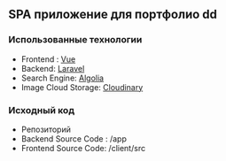 ## SPA приложение для портфолио dd

### Использованные технологии
* Frontend : [Vue](https://vuejs.org/)
* Backend: [Laravel](https://laravel.com/)
* Search Engine: [Algolia](https://www.algolia.com/)
* Image Cloud Storage: [Cloudinary](https://cloudinary.com/)


### Исходный код

* Репозиторий 
* Backend Source Code : /app
* Frontend Source Code: /client/src
